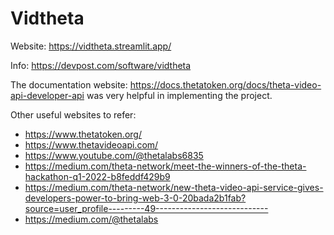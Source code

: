 # Vidtheta

Website: https://vidtheta.streamlit.app/

Info: https://devpost.com/software/vidtheta

The documentation website: https://docs.thetatoken.org/docs/theta-video-api-developer-api was very helpful in implementing the project.

Other useful websites to refer:
- https://www.thetatoken.org/
- https://www.thetavideoapi.com/
- https://www.youtube.com/@thetalabs6835
- https://medium.com/theta-network/meet-the-winners-of-the-theta-hackathon-q1-2022-b8feddf429b9
- https://medium.com/theta-network/new-theta-video-api-service-gives-developers-power-to-bring-web-3-0-20bada2b1fab?source=user_profile---------49----------------------------
- https://medium.com/@thetalabs
